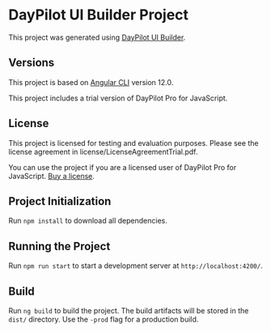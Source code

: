 # DayPilot UI Builder Project

This project was generated using [DayPilot UI Builder](https://builder.daypilot.org/).

## Versions

This project is based on [Angular CLI](https://github.com/angular/angular-cli) version 12.0.

This project includes a trial version of DayPilot Pro for JavaScript.

## License

This project is licensed for testing and evaluation purposes. Please see the license agreement in license/LicenseAgreementTrial.pdf. 

You can use the project if you are a licensed user of DayPilot Pro for JavaScript. [Buy a license](https://javascript.daypilot.org/buy/).

## Project Initialization

Run `npm install` to download all dependencies.

## Running the Project

Run `npm run start` to start a development server at `http://localhost:4200/`.

## Build

Run `ng build` to build the project. The build artifacts will be stored in the `dist/` directory. Use the `-prod` flag for a production build.

